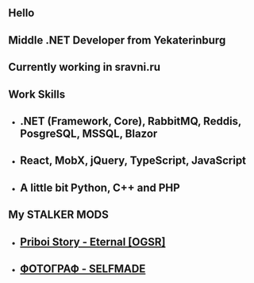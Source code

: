 ## Hello

## **Middle .NET Developer from Yekaterinburg**

## Currently working in sravni.ru

## **Work Skills**
- ## .NET (Framework, Core), RabbitMQ, Reddis, PosgreSQL, MSSQL, Blazor
- ## React, MobX, jQuery, TypeScript, JavaScript
- ## A little bit Python, C++ and PHP

## **My STALKER MODS**
- ## [Priboi Story - Eternal [OGSR]](https://ap-pro.ru/forums/topic/2963-priboi-story-eternal-ogsr/)
- ## [ФОТОГРАФ - SELFMADE](https://ap-pro.ru/forums/topic/3329-fotograf-selfmade/)
